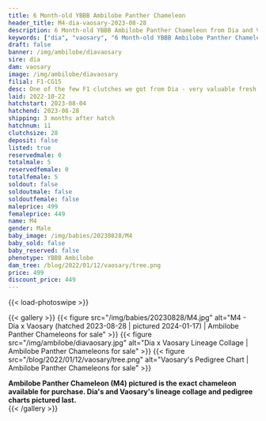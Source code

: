 ```yaml
---
title: 6 Month-old YBBB Ambilobe Panther Chameleon
header_title: M4-dia-vaosary-2023-08-28
description: 6 Month-old YBBB Ambilobe Panther Chameleon from Dia and Vaosary. One of the few F1 clutches we got from Dia - very valuable fresh genetics x one of our best 5th gen females. We've included sire and dam dendrograms if available, but you can view our Dia or Vaosary breeder pages for more information.
keywords: ["dia", "vaosary", "6 Month-old YBBB Ambilobe Panther Chameleon", "baby chameleons for sale", "buy panther chameleon", "panther for sale", "ambilobe panther chameleons for sale", "ambilobe panther chameleon for sale"]
draft: false
banner: /img/ambilobe/diavaosary
sire: dia
dam: vaosary
image: /img/ambilobe/diavaosary
filial: F1-CG15
desc: One of the few F1 clutches we got from Dia - very valuable fresh genetics x one of our best 5th gen females.
laid: 2022-10-22
hatchstart: 2023-08-04
hatchend: 2023-08-28
shipping: 3 months after hatch
hatchnum: 11
clutchsize: 28
deposit: false
listed: true
reservedmale: 0
totalmale: 5
reservedfemale: 0
totalfemale: 5
soldout: false
soldoutmale: false
soldoutfemale: false
maleprice: 499
femaleprice: 449
name: M4
gender: Male
baby_image: /img/babies/20230828/M4
baby_sold: false
baby_reserved: false
phenotype: YBBB Ambilobe
dam_tree: /blog/2022/01/12/vaosary/tree.png
price: 499
discount_price: 449
---
```


{{< load-photoswipe >}}

{{< gallery >}}
  {{< figure src="/img/babies/20230828/M4.jpg" alt="M4 - Dia x Vaosary (hatched 2023-08-28 | pictured 2024-01-17) | Ambilobe Panther Chameleons for sale" >}}
  {{< figure src="/img/ambilobe/diavaosary.jpg" alt="Dia x Vaosary Lineage Collage | Ambilobe Panther Chameleons for sale" >}}
  {{< figure src="/blog/2022/01/12/vaosary/tree.png" alt="Vaosary's Pedigree Chart | Ambilobe Panther Chameleons for sale" >}}
  <figcaption><strong>Ambilobe Panther Chameleon (M4) pictured is the exact chameleon available for purchase. Dia's and Vaosary's lineage collage and pedigree charts pictured last.</strong></figcaption>
{{< /gallery >}}
